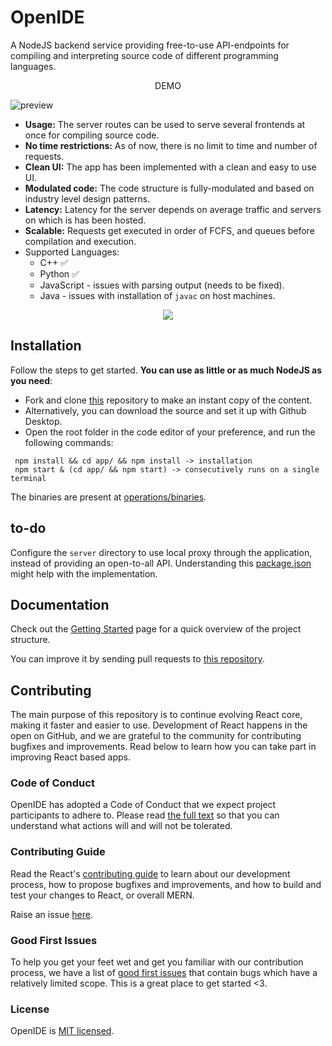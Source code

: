 # OpenIDE

A NodeJS backend service providing free-to-use API-endpoints for compiling and interpreting source code of different programming languages.

<div align="center">DEMO</div>

![preview](https://cdn.statically.io/gh/thatsameguyokay/images/main/ide.gif)

* **Usage:** The server routes can be used to serve several frontends at once for compiling source code.
* **No time restrictions:** As of now, there is no limit to time and number of requests.
* **Clean UI:** The app has been implemented with a clean and easy to use UI.
* **Modulated code:** The code structure is fully-modulated and based on industry level design patterns.
* **Latency:** Latency for the server depends on average traffic and servers on which is has been hosted.
* **Scalable:** Requests get executed in order of FCFS, and queues before compilation and execution.
* Supported Languages: 
  - C++ ✅
  - Python ✅
  - JavaScript - issues with parsing output (needs to be fixed).
  - Java - issues with installation of `javac` on host machines.

<div align="center">
  <img src="https://cdn.statically.io/gh/thatsameguyokay/images/main/openide.png">
</div>

## Installation

Follow the steps to get started. **You can use as little or as much NodeJS as you need**:

* Fork and clone [this](https://github.com/sambhavsaxena/openIDE) repository to make an instant copy of the content.
* Alternatively, you can download the source and set it up with Github Desktop.
* Open the root folder in the code editor of your preference, and run the following commands:

```
 npm install && cd app/ && npm install -> installation
 npm start & (cd app/ && npm start) -> consecutively runs on a single terminal
```

The binaries are present at [operations/binaries](https://github.com/sambhavsaxena/openIDE/blob/main/operations/binaries/).

## to-do

Configure the `server` directory to use local proxy through the application, instead of providing an open-to-all API.
Understanding this [package.json](https://github.com/sambhavsaxena/ikigai/blob/081e3e781e2621d0205d2d743511ecb66e2ffc7d/frontend/package.json#L3) might help with the implementation.

## Documentation

Check out the [Getting Started](https://reactjs.org/docs/getting-started.html) page for a quick overview of the project structure.

You can improve it by sending pull requests to [this repository](https://github.com/sambhavsaxena/openIDE).

## Contributing
The main purpose of this repository is to continue evolving React core, making it faster and easier to use. Development of React happens in the open on GitHub, and we are grateful to the community for contributing bugfixes and improvements. Read below to learn how you can take part in improving React based apps.

### Code of Conduct
OpenIDE has adopted a Code of Conduct that we expect project participants to adhere to. Please read [the full text](https://code.fb.com/codeofconduct) so that you can understand what actions will and will not be tolerated.

### Contributing Guide
Read the React's [contributing guide](https://reactjs.org/contributing/how-to-contribute.html) to learn about our development process, how to propose bugfixes and improvements, and how to build and test your changes to React, or overall MERN.

Raise an issue [here](https://github.com/sambhavsaxena/openIDE/issues).

### Good First Issues
To help you get your feet wet and get you familiar with our contribution process, we have a list of [good first issues](https://github.com/sambhavsaxena/openIDE/labels/good%20first%20issue) that contain bugs which have a relatively limited scope. This is a great place to get started <3.

### License
OpenIDE is [MIT licensed](./LICENSE).
